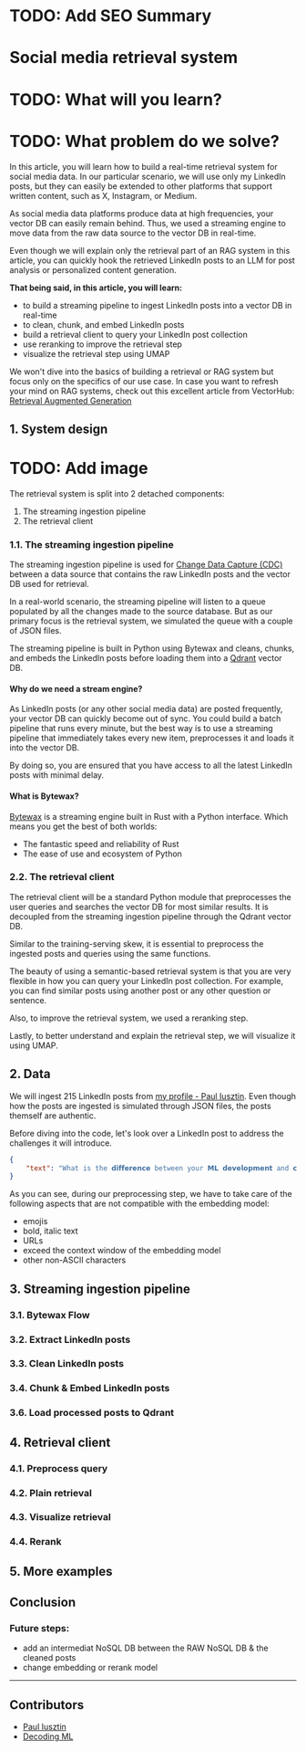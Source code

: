 <!-- SEO SUMMARY:  -->

# TODO: Add SEO Summary

# Social media retrieval system


# TODO: What will you learn?
# TODO: What problem do we solve?

In this article, you will learn how to build a real-time retrieval system for social media data. In our particular scenario, we will use only my LinkedIn posts, but they can easily be extended to other platforms that support written content, such as X, Instagram, or Medium.

As social media data platforms produce data at high frequencies, your vector DB can easily remain behind. Thus, we used a streaming engine to move data from the raw data source to the vector DB in real-time.

Even though we will explain only the retrieval part of an RAG system in this article, you can quickly hook the retrieved LinkedIn posts to an LLM for post analysis or personalized content generation.

**That being said, in this article, you will learn:**

- to build a streaming pipeline to ingest LinkedIn posts into a vector DB in real-time
- to clean, chunk, and embed LinkedIn posts
- build a retrieval client to query your LinkedIn post collection
- use reranking to improve the retrieval step
- visualize the retrieval step using UMAP

We won't dive into the basics of building a retrieval or RAG system but focus only on the specifics of our use case. In case you want to refresh your mind on RAG systems, check out this excellent article from VectorHub: [Retrieval Augmented Generation](https://hub.superlinked.com/retrieval-augmented-generation)


## 1. System design

# TODO: Add image

The retrieval system is split into 2 detached components:
1. The streaming ingestion pipeline
2. The retrieval client

### 1.1. The streaming ingestion pipeline

The streaming ingestion pipeline is used for [Change Data Capture (CDC)](https://hub.superlinked.com/12-data-modality#fpwX4) between a data source that contains the raw LinkedIn posts and the vector DB used for retrieval.

In a real-world scenario, the streaming pipeline will listen to a queue populated by all the changes made to the source database. But as our primary focus is the retrieval system, we simulated the queue with a couple of JSON files.

The streaming pipeline is built in Python using Bytewax and cleans, chunks, and embeds the LinkedIn posts before loading them into a [Qdrant](https://qdrant.tech/) vector DB. 


#### Why do we need a stream engine?

As LinkedIn posts (or any other social media data) are posted frequently, your vector DB can quickly become out of sync. You could build a batch pipeline that runs every minute, but the best way is to use a streaming pipeline that immediately takes every new item, preprocesses it and loads it into the vector DB.

By doing so, you are ensured that you have access to all the latest LinkedIn posts with minimal delay.


#### What is Bytewax?

[Bytewax](https://github.com/bytewax/bytewax) is a streaming engine built in Rust with a Python interface. Which means you get the best of both worlds:
- The fantastic speed and reliability of Rust
- The ease of use and ecosystem of Python


### 2.2. The retrieval client

The retrieval client will be a standard Python module that preprocesses the user queries and searches the vector DB for most similar results. It is decoupled from the streaming ingestion pipeline through the Qdrant vector DB.

Similar to the training-serving skew, it is essential to preprocess the ingested posts and queries using the same functions. 

The beauty of using a semantic-based retrieval system is that you are very flexible in how you can query your LinkedIn post collection. For example, you can find similar posts using another post or any other question or sentence.

Also, to improve the retrieval system, we used a reranking step.

Lastly, to better understand and explain the retrieval step, we will visualize it using UMAP.


## 2. Data

We will ingest 215 LinkedIn posts from [my profile - Paul Iusztin](https://www.linkedin.com/in/pauliusztin/). Even though how the posts are ingested is simulated through JSON files, the posts themself are authentic.

Before diving into the code, let's look over a LinkedIn post to address the challenges it will introduce.

```json
{
    "text": "What is the 𝗱𝗶𝗳𝗳𝗲𝗿𝗲𝗻𝗰𝗲 between your 𝗠𝗟 𝗱𝗲𝘃𝗲𝗹𝗼𝗽𝗺𝗲𝗻𝘁 and 𝗰𝗼𝗻𝘁𝗶𝗻𝘂𝗼𝘂𝘀 𝘁𝗿𝗮𝗶𝗻𝗶𝗻𝗴 𝗲𝗻𝘃𝗶𝗿𝗼𝗻𝗺𝗲𝗻𝘁𝘀?\nThey might do the same thing, but their design is entirely different ↓\n𝗠𝗟 𝗗𝗲𝘃𝗲𝗹𝗼𝗽𝗺𝗲𝗻𝘁 𝗘𝗻𝘃𝗶𝗿𝗼𝗻𝗺𝗲𝗻𝘁\nAt this point, your main goal is to ingest the raw and preprocessed data through versioned artifacts (or a feature store), analyze it & generate as many experiments as possible to find the best:\n- model\n- hyperparameters\n- augmentations\nBased on your business requirements, you must maximize some specific metrics, find the best latency-accuracy trade-offs, etc.\nYou will use an experiment tracker to compare all these experiments.\nAfter you settle on the best one, the output of your ML development environment will be:\n- a new version of the code\n- a new version of the configuration artifact\nHere is where the research happens. Thus, you need flexibility.\nThat is why we decouple it from the rest of the ML systems through artifacts (data, config, & code artifacts).\n𝗖𝗼𝗻𝘁𝗶𝗻𝘂𝗼𝘂𝘀 𝗧𝗿𝗮𝗶𝗻𝗶𝗻𝗴 𝗘𝗻𝘃𝗶𝗿𝗼𝗻𝗺𝗲𝗻𝘁\nHere is where you want to take the data, code, and config artifacts and:\n- train the model on all the required data\n- output a staging versioned model artifact\n- test the staging model artifact\n- if the test passes, label it as the new production model artifact\n- deploy it to the inference services\nA common strategy is to build a CI/CD pipeline that (e.g., using GitHub Actions):\n- builds a docker image from the code artifact (e.g., triggered manually or when a new artifact version is created)\n- start the training pipeline inside the docker container that pulls the feature and config artifacts and outputs the staging model artifact\n- manually look over the training report -> If everything went fine, manually trigger the testing pipeline\n- manually look over the testing report -> if everything worked fine (e.g., the model is better than the previous one), manually trigger the CD pipeline that deploys the new model to your inference services\nNote how the model registry quickly helps you to decouple all the components.\nAlso, because training and testing metrics are not always black & white, it is tough to 100% automate the CI/CD pipeline.\nThus, you need a human in the loop when deploying ML models.\nTo conclude...\nThe ML development environment is where you do your research to find better models:\n- 𝘪𝘯𝘱𝘶𝘵: data artifact\n- 𝘰𝘶𝘵𝘱𝘶𝘵: code & config artifacts\nThe continuous training environment is used to train & test the production model at scale:\n- 𝘪𝘯𝘱𝘶𝘵: data, code, config artifacts\n- 𝘰𝘶𝘵𝘱𝘶𝘵: model artifact\n.\n↳ See this strategy in action in my 𝗧𝗵𝗲 𝗙𝘂𝗹𝗹 𝗦𝘁𝗮𝗰𝗸 𝟳-𝗦𝘁𝗲𝗽𝘀 𝗠𝗟𝗢𝗽𝘀 𝗙𝗿𝗮𝗺𝗲𝘄𝗼𝗿𝗸 FREE course: 🔗\nhttps://lnkd.in/d_GVpZ9X\nhashtag\n#\nmachinelearning\nhashtag\n#\nmlops\nhashtag\n#\ndatascience"
}
```

As you can see, during our preprocessing step, we have to take care of the following aspects that are not compatible with the embedding model:
- emojis
- bold, italic text
- URLs
- exceed the context window of the embedding model
- other non-ASCII characters 

## 3. Streaming ingestion pipeline

### 3.1. Bytewax Flow

### 3.2. Extract LinkedIn posts

### 3.3. Clean LinkedIn posts

### 3.4. Chunk & Embed LinkedIn posts

### 3.6. Load processed posts to Qdrant


## 4. Retrieval client

### 4.1. Preprocess query

### 4.2. Plain retrieval

### 4.3. Visualize retrieval

### 4.4. Rerank

## 5. More examples


## Conclusion


### Future steps:
- add an intermediat NoSQL DB between the RAW NoSQL DB & the cleaned posts
- change embedding or rerank model



---

## Contributors

- [Paul Iusztin](https://www.linkedin.com/in/pauliusztin/)
- [Decoding ML](https://decodingml.substack.com/)